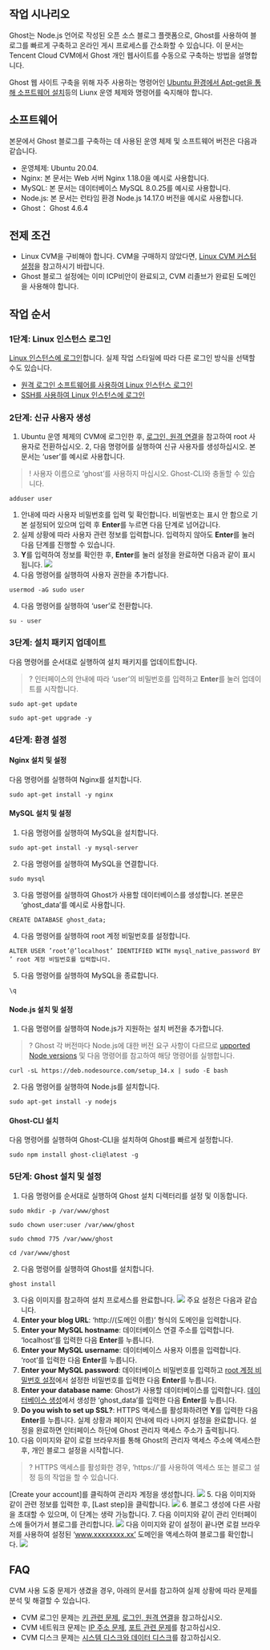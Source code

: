 ## 작업 시나리오
Ghost는 Node.js 언어로 작성된 오픈 소스 블로그 플랫폼으로, Ghost를 사용하여 블로그를 빠르게 구축하고 온라인 게시 프로세스를 간소화할 수 있습니다. 이 문서는 Tencent Cloud CVM에서 Ghost 개인 웹사이트를 수동으로 구축하는 방법을 설명합니다.

Ghost 웹 사이트 구축을 위해 자주 사용하는 명령어인 [Ubuntu 환경에서 Apt-get을 통해 소프트웨어 설치](https://intl.cloud.tencent.com/document/product/213/2123)등의 Liunx 운영 체제와 명령어를 숙지해야 합니다.

## 소프트웨어
본문에서 Ghost 블로그를 구축하는 데 사용된 운영 체제 및 소프트웨어 버전은 다음과 같습니다.
- 운영체제: Ubuntu 20.04.
- Nginx: 본 문서는 Web 서버 Nginx 1.18.0을 예시로 사용합니다.
- MySQL: 본 문서는 데이터베이스 MySQL 8.0.25를 예시로 사용합니다.
- Node.js: 본 문서는 런타임 환경 Node.js 14.17.0 버전을 예시로 사용합니다.
- Ghost： Ghost 4.6.4


## 전제 조건
- Linux CVM을 구비해야 합니다. CVM을 구매하지 않았다면, [Linux CVM 커스텀 설정](https://intl.cloud.tencent.com/document/product/213/10517)을 참고하시기 바랍니다.
- Ghost 블로그 설정에는 이미 ICP비안이 완료되고, CVM 리졸브가 완료된 도메인을 사용해야 합니다.



## 작업 순서

### 1단계: Linux 인스턴스 로그인
[Linux 인스턴스에 로그인](https://intl.cloud.tencent.com/document/product/213/5436)합니다. 실제 작업 스타일에 따라 다른 로그인 방식을 선택할 수도 있습니다.
- [원격 로그인 소프트웨어를 사용하여 Linux 인스턴스 로그인](https://intl.cloud.tencent.com/document/product/213/32502)
- [SSH를 사용하여 Linux 인스턴스에 로그인](https://intl.cloud.tencent.com/document/product/213/32501)

### 2단계: 신규 사용자 생성
1. Ubuntu 운영 체제의 CVM에 로그인한 후, [로그인, 원격 연결](https://intl.cloud.tencent.com/document/product/213/17278)을 참고하여 root 사용자로 전환하십시오.
2, 다음 명령어를 실행하여 신규 사용자를 생성하십시오. 본 문서는 ‘user’를 예시로 사용합니다.
>! 사용자 이름으로 ‘ghost’를 사용하지 마십시오. Ghost-CLI와 충돌할 수 있습니다. 
>
```
adduser user
```
 1. 안내에 따라 사용자 비밀번호를 입력 및 확인합니다. 비밀번호는 표시 안 함으로 기본 설정되어 있으며 입력 후 **Enter**를 누르면 다음 단계로 넘어갑니다.
 2. 실제 상황에 따라 사용자 관련 정보를 입력합니다. 입력하지 않아도 **Enter**를 눌러 다음 단계를 진행할 수 있습니다.
 3. **Y**를 입력하여 정보를 확인한 후, **Enter**를 눌러 설정을 완료하면 다음과 같이 표시됩니다.
 ![](https://main.qcloudimg.com/raw/66ca399607b89f2653668eb4b0cb71f5.png)
3. 다음 명령어를 실행하여 사용자 권한을 추가합니다.
```
usermod -aG sudo user
```
4. 다음 명령어를 실행하여 ‘user’로 전환합니다.
```
su - user
```

### 3단계: 설치 패키지 업데이트
다음 명령어를 순서대로 실행하여 설치 패키지를 업데이트합니다.
>? 인터페이스의 안내에 따라 ‘user’의 비밀번호를 입력하고 **Enter**를 눌러 업데이트를 시작합니다.
>
```
sudo apt-get update
```
```
sudo apt-get upgrade -y
```

### 4단계: 환경 설정
#### Nginx 설치 및 설정
다음 명령어를 실행하여 Nginx를 설치합니다.
```
sudo apt-get install -y nginx 
```

#### MySQL 설치 및 설정
1. 다음 명령어를 실행하여 MySQL을 설치합니다.
```
sudo apt-get install -y mysql-server 
```
2. 다음 명령어를 실행하여 MySQL을 연결합니다.
```
sudo mysql
```
3. <span id=“atabase”></span> 다음 명령어를 실행하여 Ghost가 사용할 데이터베이스를 생성합니다. 본문은 ‘ghost_data’를 예시로 사용합니다.
```
CREATE DATABASE ghost_data;
```
4. <span id=“sercet”></span> 다음 명령어를 실행하여 root 계정 비밀번호를 설정합니다.
```
ALTER USER ’root’@’localhost’ IDENTIFIED WITH mysql_native_password BY ’ root 계정 비밀번호를 입력합니다.
```
5. 다음 명령어를 실행하여 MySQL을 종료합니다.
```
\q
```

#### Node.js 설치 및 설정
1. 다음 명령어를 실행하여 Node.js가 지원하는 설치 버전을 추가합니다.
>? Ghost 각 버전마다 Node.js에 대한 버전 요구 사항이 다르므로 [upported Node versions](https://ghost.org/docs/faq/node-versions/) 및 다음 명령어를 참고하여 해당 명령어를 실행합니다.
>
```
curl -sL https://deb.nodesource.com/setup_14.x | sudo -E bash
```
2. 다음 명령어를 실행하여 Node.js를 설치합니다.
```
sudo apt-get install -y nodejs
```

#### Ghost-CLI 설치
다음 명령어를 실행하여 Ghost-CLI을 설치하여 Ghost를 빠르게 설정합니다.
```
sudo npm install ghost-cli@latest -g
```

### 5단계: Ghost 설치 및 설정
1. 다음 명령어를 순서대로 실행하여 Ghost 설치 디렉터리를 설정 및 이동합니다.
```
sudo mkdir -p /var/www/ghost
```
```
sudo chown user:user /var/www/ghost
```
```
sudo chmod 775 /var/www/ghost
```
```
cd /var/www/ghost
```
2. 다음 명령어를 실행하여 Ghost를 설치합니다.
```
ghost install
```
3. 다음 이미지를 참고하여 설치 프로세스를 완료합니다.
![](https://main.qcloudimg.com/raw/4fa1bccb961fa6c05c01892e5fbfd367.png)
주요 설정은 다음과 같습니다.
 1. **Enter your blog URL**: ‘http://(도메인 이름)’ 형식의 도메인을 입력합니다.
 2. **Enter your MySQL  hostname**: 데이터베이스 연결 주소를 입력합니다. ‘localhost’를 입력한 다음 **Enter**를 누릅니다.
 3. **Enter your MySQL username**: 데이터베이스 사용자 이름을 입력합니다. ‘root’를 입력한 다음 **Enter**를 누릅니다.
 4. **Enter your MySQL password**: 데이터베이스 비밀번호를 입력하고 [root 계정 비밀번호 설정](#sercet)에서 설정한 비밀번호를 입력한 다음 **Enter**를 누릅니다.
 5. **Enter your database name**: Ghost가 사용할 데이터베이스를 입력합니다. [데이터베이스 생성](#database)에서 생성한 ‘ghost_data’를 입력한 다음 **Enter**를 누릅니다.
 6. **Do you wish to set up SSL?**: HTTPS 액세스를 활성화하려면 **Y**를 입력한 다음 **Enter**를 누릅니다.
 실제 상황과 페이지 안내에 따라 나머지 설정을 완료합니다. 설정을 완료하면 인터페이스 하단에 Ghost 관리자 액세스 주소가 출력됩니다.
4. 다음 이미지와 같이 로컬 브라우저를 통해 Ghost의 관리자 액세스 주소에 액세스한 후, 개인 블로그 설정을 시작합니다.
>? HTTPS 액세스를 활성화한 경우, ‘https://’를 사용하여 액세스 또는 블로그 설정 등의 작업을 할 수 있습니다.
>
[Create your account]를 클릭하여 관리자 계정을 생성합니다.
![](https://main.qcloudimg.com/raw/e2eeacd71eec4c27660eeb4797f83f2a.png)
5. 다음 이미지와 같이 관련 정보를 입력한 후, [Last step]을 클릭합니다.
![](https://main.qcloudimg.com/raw/a7a81f16b811bdceeb429116ee23081c.png)
6. 블로그 생성에 다른 사람을 초대할 수 있으며, 이 단계는 생략 가능합니다.
7. 다음 이미지와 같이 관리 인터페이스에 들어가서 블로그를 관리합니다.
![](https://main.qcloudimg.com/raw/fd9071dba9748ce8125f8597be0d248a.png)
다음 이미지와 같이 설정이 끝나면 로컬 브라우저를 사용하여 설정된 ‘www.xxxxxxxx.xx’ 도메인을 액세스하여 블로그를 확인합니다.
![](https://main.qcloudimg.com/raw/055decab4524eb9f2f5602fbd0502c7c.png)

## FAQ
CVM 사용 도중 문제가 생겼을 경우, 아래의 문서를 참고하여 실제 상황에 따라 문제를 분석 및 해결할 수 있습니다.
- CVM 로그인 문제는 [키 관련 문제](https://intl.cloud.tencent.com/document/product/213/18120), [로그인, 원격 연결](https://intl.cloud.tencent.com/document/product/213/17278)을 참고하십시오.
- CVM 네트워크 문제는 [IP 주소 문제](https://intl.cloud.tencent.com/document/product/213/17285), [포트 관련 문제](https://intl.cloud.tencent.com/document/product/213/2502)를 참고하십시오.
- CVM 디스크 문제는 [시스템 디스크와 데이터 디스크](https://intl.cloud.tencent.com/document/product/213/17351)를 참고하십시오.

 

 

 
